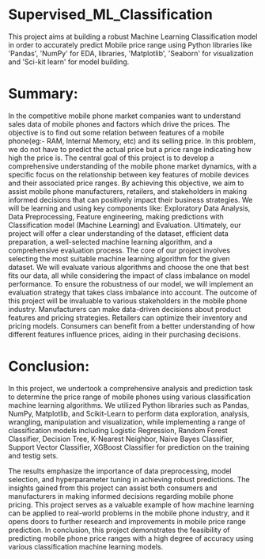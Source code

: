 # Supervised_ML_Classification
This project aims at building a robust Machine Learning Classification model in order to accurately predict Mobile price range using Python libraries like 'Pandas', 'NumPy' for EDA, libraries, 'Matplotlib', 'Seaborn' for visualization and 'Sci-kit learn' for model building.

# Summary:

In the competitive mobile phone market companies want to understand sales data of mobile phones and factors which drive the prices. The objective is to find out some relation between features of a mobile phone(eg:- RAM, Internal Memory, etc) and its selling price. In this problem, we do not have to predict the actual price but a price range indicating how high the price is.
The central goal of this project is to develop a comprehensive understanding of the mobile phone market dynamics, with a specific focus on the relationship between key features of mobile devices and their associated price ranges. By achieving this objective, we aim to assist mobile phone manufacturers, retailers, and stakeholders in making informed decisions that can positively impact their business strategies.
We will be learning and using key components like: Exploratory Data Analysis, Data Preprocessing, Feature engineering, making predictions with Classification model (Machine Learning) and Evaluation. Ultimately, our project will offer a clear understanding of the dataset, efficient data preparation, a well-selected machine learning algorithm, and a comprehensive evaluation process.
The core of our project involves selecting the most suitable machine learning algorithm for the given dataset. We will evaluate various algorithms and choose the one that best fits our data, all while considering the impact of class imbalance on model performance. To ensure the robustness of our model, we will implement an evaluation strategy that takes class imbalance into account.
The outcome of this project will be invaluable to various stakeholders in the mobile phone industry. Manufacturers can make data-driven decisions about product features and pricing strategies. Retailers can optimize their inventory and pricing models. Consumers can benefit from a better understanding of how different features influence prices, aiding in their purchasing decisions.

# Conclusion:

In this project, we undertook a comprehensive analysis and prediction task to determine the price range of mobile phones using various classification machine learning algorithms. We utilized Python libraries such as Pandas, NumPy, Matplotlib, and Scikit-Learn to perform data exploration, analysis, wrangling, manipulation and visualization, while implementing a range of classification models including Logistic Regression, Random Forest Classifier, Decision Tree, K-Nearest Neighbor, Naive Bayes Classifier, Support Vector Classifier, XGBoost Classifier for prediction on the training and testig sets.

The results emphasize the importance of data preprocessing, model selection, and hyperparameter tuning in achieving robust predictions. The insights gained from this project can assist both consumers and manufacturers in making informed decisions regarding mobile phone pricing. This project serves as a valuable example of how machine learning can be applied to real-world problems in the mobile phone industry, and it opens doors to further research and improvements in mobile price range prediction.
In conclusion, this project demonstrates the feasibility of predicting mobile phone price ranges with a high degree of accuracy using various classification machine learning models.
